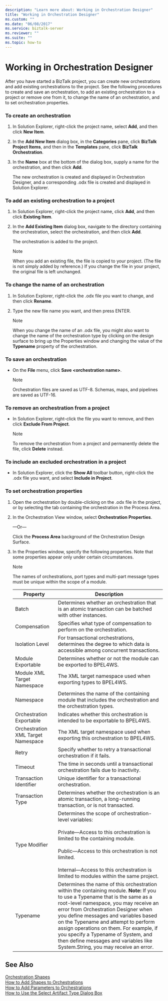 ```yaml
---
description: "Learn more about: Working in Orchestration Designer"
title: "Working in Orchestration Designer"
ms.custom: ""
ms.date: "06/08/2017"
ms.service: biztalk-server
ms.reviewer: ""
ms.suite: ""
ms.topic: how-to
---
```

# Working in Orchestration Designer
After you have started a BizTalk project, you can create new orchestrations and add existing orchestrations to the project. See the following procedures to create and save an orchestration, to add an existing orchestration to a project or remove one from it, to change the name of an orchestration, and to set orchestration properties.  
  
### To create an orchestration  
  
1.  In Solution Explorer, right-click the project name, select **Add**, and then click **New Item**.  
  
2.  In the **Add New Item** dialog box, in the **Categories** pane, click **BizTalk Project Items**, and then in the **Templates** pane, click **BizTalk Orchestration**.  
  
3.  In the **Name** box at the bottom of the dialog box, supply a name for the orchestration, and then click **Add**.  
  
     The new orchestration is created and displayed in Orchestration Designer, and a corresponding .odx file is created and displayed in Solution Explorer.  
  
### To add an existing orchestration to a project  
  
1.  In Solution Explorer, right-click the project name, click **Add**, and then click **Existing Item**.  
  
2.  In the **Add Existing Item** dialog box, navigate to the directory containing the orchestration, select the orchestration, and then click **Add**.  
  
     The orchestration is added to the project.  
  
    > [!NOTE]
    >  When you add an existing file, the file is copied to your project. (The file is not simply added by reference.) If you change the file in your project, the original file is left unchanged.  
  
### To change the name of an orchestration  
  
1.  In Solution Explorer, right-click the .odx file you want to change, and then click **Rename**.  
  
2.  Type the new file name you want, and then press ENTER.  
  
    > [!NOTE]
    >  When you change the name of an .odx file, you might also want to change the name of the orchestration type by clicking on the design surface to bring up the Properties window and changing the value of the **Typename** property of the orchestration.  
  
### To save an orchestration  
  
-   On the **File** menu, click **Save \<orchestration name\>**.  
  
    > [!NOTE]
    >  Orchestration files are saved as UTF-8.  Schemas, maps, and pipelines are saved as UTF-16.  
  
### To remove an orchestration from a project  
  
-   In Solution Explorer, right-click the file you want to remove, and then click **Exclude From Project**.  
  
    > [!NOTE]
    >  To remove the orchestration from a project and permanently delete the file, click **Delete** instead.  
  
### To include an excluded orchestration in a project  
  
-   In Solution Explorer, click the **Show All** toolbar button, right-click the .odx file you want, and select **Include in Project**.  
  
### To set orchestration properties  
  
1.  Open the orchestration by double-clicking on the .odx file in the project, or by selecting the tab containing the orchestration in the Process Area.  
  
2.  In the Orchestration View window, select **Orchestration Properties**.  
  
     —Or—  
  
     Click the **Process Area** background of the Orchestration Design Surface.  
  
3.  In the Properties window, specify the following properties. Note that some properties appear only under certain circumstances.  
  
    > [!NOTE]
    >  The names of orchestrations, port types and multi-part message types must be unique within the scope of a module.  
  
    |Property|Description|  
    |--------------|-----------------|  
    |Batch|Determines whether an orchestration that is an atomic transaction can be batched with other instances.|  
    |Compensation|Specifies what type of compensation to perform on the orchestration.|  
    |Isolation Level|For transactional orchestrations, determines the degree to which data is accessible among concurrent transactions.|  
    |Module Exportable|Determines whether or not the module can be exported to BPEL4WS.|  
    |Module XML Target Namespace|The XML target namespace used when exporting types to BPEL4WS.|  
    |Namespace|Determines the name of the containing module that includes the orchestration and the orchestration types.|  
    |Orchestration Exportable|Indicates whether this orchestration is intended to be exportable to BPEL4WS.|  
    |Orchestration XML Target Namespace|The XML target namespace used when exporting this orchestration to BPEL4WS.|  
    |Retry|Specify whether to retry a transactional orchestration if it fails.|  
    |Timeout|The time in seconds until a transactional orchestration fails due to inactivity.|  
    |Transaction Identifier|Unique identifier for a transactional orchestration.|  
    |Transaction Type|Determines whether the orchestration is an atomic transaction, a long-running transaction, or is not transacted.|  
    |Type Modifier|Determines the scope of orchestration-level variables:<br /><br /> Private—Access to this orchestration is limited to the containing module.<br /><br /> Public—Access to this orchestration is not limited.<br /><br /> Internal—Access to this orchestration is limited to modules within the same project.|  
    |Typename|Determines the name of this orchestration within the containing module. **Note:**  If you to use a Typename that is the same as a root-level namespace, you may receive an error from Orchestration Designer when you define messages and variables based on the Typename and attempt to perform assign operations on them. For example, if you specify a Typename of System, and then define messages and variables like System.String, you may receive an error.|  
  
## See Also  
 [Orchestration Shapes](../core/orchestration-shapes.md)   
 [How to Add Shapes to Orchestrations](../core/how-to-add-shapes-to-orchestrations.md)   
 [How to Add Parameters to Orchestrations](../core/how-to-add-parameters-to-orchestrations.md)   
 [How to Use the Select Artifact Type Dialog Box](../core/how-to-use-the-select-artifact-type-dialog-box.md)
